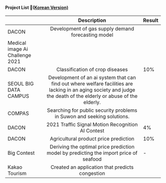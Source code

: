 #### Project List 📝([Korean Version)](https://viridian-monarch-554.notion.site/Project-List-2fb5f156c064465f9dcd66d49e4188ee)

|               |                                      Description                                      | Result |
|---------------|:-------------------------------------------------------------------------------------:|--------|
| DACON         | Development of gas supply demand forecasting model                                    |  |
| Medical image Ai Challenge 2021 |  |        |
| DACON | Classification of crop diseases |    10%    |
| SEOUL BIG DATA CAMPUS      |Development of an ai system that can find out where welfare facilities are lacking in an aging society and judge the death of the elderly or abuse of the elderly.                                                     |        |
| COMPAS   |Searching for public security problems in Suwon and seeking solutions.                                                |        |
| DACON         | 2021 Traffic Signal Motion Recognition AI Contest                                     |  4%|
| DACON         | Agricultural product price prediction                                                 | 10%       |
| Big Contest   | Deriving the optimal price prediction model by predicting the import price of seafood |     -   |
| Kakao Tourism | Created an application that predicts congestion                                       |        |
